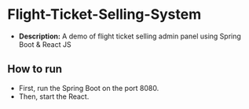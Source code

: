 # Flight-Ticket-Selling-System
* **Description:** A demo of flight ticket selling admin panel using Spring Boot &amp; React JS

## How to run
* First, run the Spring Boot on the port 8080.
* Then, start the React.
